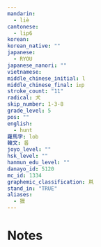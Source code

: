 ```yaml
---
mandarin:
  - liè
cantonese:
  - lip6
korean:
korean_native: ""
japanese:
  - RYOU
japanese_nanori: ""
vietnamese:
middle_chinese_initial: l
middle_chinese_final: iᴇp
stroke_count: "11"
radical: 犬
skip_number: 1-3-8
grade_level: 5
pos: ""
english:
  - hunt
羅馬字: lob
韓文: 롭
joyo_level: ""
hsk_level: ""
hanmun_edu_level: ""
danayo_id: 5120
mc_id: 1334
graphemic_classification: 鼡
stand_in: "TRUE"
aliases:
  - 獵
---
```


# Notes

